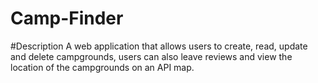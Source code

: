 # Camp-Finder
#Description
A web application that allows users to create, read, 
update and delete campgrounds, users can also leave
reviews and view the location of the campgrounds 
on an API map.
